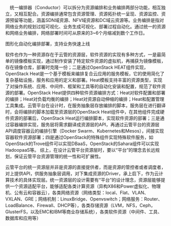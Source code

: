 　统一编排器（Conductor）可以拆分为资源编排和业务编排两部分功能，相互独立，又相互配合。资源编排通常包含资源管理、资源拓扑统一呈现、资源监控、资源预留等功能，涵盖SDN域资源、NFV域资源和DC域云资源等。业务编排是指对网络业务的规划过程可视化、业务生成可视化、部署过程自动化。通过统一的资源和网络业务编排，网络部署时间可从原来的3~6个月缩减到数个工作日。

图形化自动化编排部署，支持业务快速上线

软件也作为一种资源存在于云管的资源层，软件资源的实现有多种方式，一是最简单的镜像模板实现，通过制作安装了特定软件资源的虚拟机，再捕获为镜像模板，存在镜像仓库，部署时克隆一份；二是通过OpenStack HEAT组件实现，OpenStack Heat是一个基于模板来编排复合云应用的服务模板，它的使用简化了复杂基础设施，服务和应用的定义和部署。Heat模板支持丰富的资源类型，实现了对操作系统、应用、中间件、框架和工具等的自动化安装和配置，规范了软件资源的部署。OpenStack Heat提供四种软件资源编排方式：Heat对软件配置和部署的编排；Heat对负载均衡的编排；Heat对资源自动伸缩的编排；Heat和配置管理工具集成。云管平台在设计时，在服务抽象层存放编排的脚本，服务层在进行翻译时，会将编排的脚本加载至资源层的OpenStack Heat组件中，在其他组件完成硬件资源的部署后，OpenStack Heat运行编排脚本，实现软件资源的部署；三是通过容器编排实现，服务层将需求翻译成资源层的API，再通过云管平台的资源层API调度容器云的编排引擎（Docker Swarm、Kubernetes和Mesos），间接实现容器软件资源部署；四是通过OpenStack的特殊组件实现特殊软件服务，如OpenStack的Trove组件可以实现DBaaS，OpenStack的Sahara组件可以实现HadoopaaS等。
综上，在设计云管平台资源层时，要以“平台”的理念去长远规划，保证云管平台资源管理的统一性和可扩展性。

云管平台的统一资源层并非是资源的直接提供者，而是资源的管控者或者调度者，对上提供API，供服务抽象层调用，对下集成资源的Driver，承上启下，作为云计算技术的具体实现层。统一资源层的设计需要有“平台”的设计理念，资源层能够提供一个资源适配平台，能够适配各类计算资源（异构X86和Power虚拟化、物理机、公有云和容器云），各类网络资源（网络类型：local、Flat、VLAN、VXLAN、GRE；网络机制：LinuxBridge、Openvswitch；网络服务：Router、LoadBalance、Firewall、DHCP等），各类存储资源（LVM，NFS，Ceph，GlusterFS，以及EMC和IBM等商业存储系统），各类软件资源（中间件、工具、数据库和应用等）
